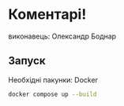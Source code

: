 # Коментарі!

виконавець:
Олександр Боднар

## Запуск

Необхідні пакунки:
Docker

```bash
docker compose up --build
```
